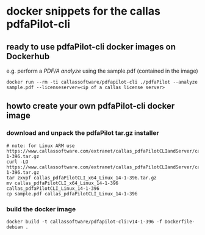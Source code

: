 # docker snippets for the callas pdfaPilot-cli

## ready to use pdfaPilot-cli docker images on Dockerhub
e.g. perform a _PDF/A analyze_ using the sample.pdf (contained in the image)

```
docker run --rm -ti callassoftware/pdfapilot-cli ./pdfaPilot --analyze sample.pdf --licenseserver=<ip of a callas license server>
```

## howto create your own pdfaPilot-cli docker image

### download and unpack the pdfaPilot tar.gz installer 
```
# note: for Linux ARM use https://www.callassoftware.com/extranet/callas_pdfaPilotCLIandServer/callas_pdfaPilotCLI_arm64_Linux_14-1-396.tar.gz
curl -LO https://www.callassoftware.com/extranet/callas_pdfaPilotCLIandServer/callas_pdfaPilotCLI_x64_Linux_14-1-396.tar.gz
tar zxvpf callas_pdfaPilotCLI_x64_Linux_14-1-396.tar.gz
mv callas_pdfaPilotCLI_x64_Linux_14-1-396 callas_pdfaPilotCLI_Linux_14-1-396
cp sample.pdf callas_pdfaPilotCLI_Linux_14-1-396
```

### build the docker image
```
docker build -t callassoftware/pdfapilot-cli:v14-1-396 -f Dockerfile-debian .
```
